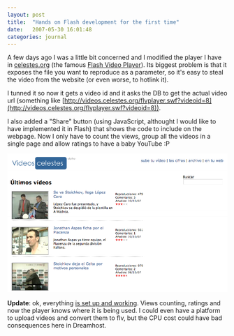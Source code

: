 ```yaml
---
layout: post
title:  "Hands on Flash development for the first time"
date:   2007-05-30 16:01:48
categories: journal
---
```


A few days ago I was a little bit concerned and I modified the player I have in [celestes.org](http://celestes.org/) (the famous [Flash Video Player](http://www.jeroenwijering.com/?item=Flash_video_Player)). Its biggest problem is that it exposes the file you want to reproduce as a parameter, so it's easy to steal the video from the website (or even worse, to hotlink it).

I tunned it so now it gets a video id and it asks the DB to get the actual video url (something like [http://videos.celestes.org/flvplayer.swf?videoid=8](http://videos.celestes.org/flvplayer.swf?videoid=8)).

I also added a "Share" button (using JavaScript, althought I would like to have implemented it in Flash) that shows the code to include on the webpage. Now I only have to count the views, group all the videos in a single page and allow ratings to have a baby YouTube :P


<a href="img/journal/videos-celestes.png" data-toggle="lightbox"><img src="img/journal/videos-celestes.png" alt="Vídeos celestes" class="img-responsive" /></a>


**Update**: ok, everything [is set up and working](http://videos.celestes.org/). Views counting, ratings and now the player knows where it is being used. I could even have a platform to upload videos and convert them to flv, but the CPU cost could have bad consequences here in Dreamhost. 